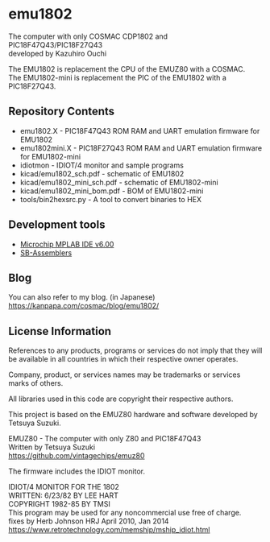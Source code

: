 # emu1802
The computer with only COSMAC CDP1802 and PIC18F47Q43/PIC18F27Q43  
developed by Kazuhiro Ouchi

The EMU1802 is replacement the CPU of the EMUZ80 with a COSMAC.  
The EMU1802-mini is replacement the PIC of the EMU1802 with a PIC18F27Q43.  

## Repository Contents
- emu1802.X - PIC18F47Q43 ROM RAM and UART emulation firmware for EMU1802
- emu1802mini.X - PIC18F27Q43 ROM RAM and UART emulation firmware for EMU1802-mini
- idiotmon - IDIOT/4 monitor and sample programs
- kicad/emu1802_sch.pdf - schematic of EMU1802
- kicad/emu1802_mini_sch.pdf - schematic of EMU1802-mini
- kicad/emu1802_mini_bom.pdf - BOM of EMU1802-mini
- tools/bin2hexsrc.py - A tool to convert binaries to HEX

## Development tools
- [Microchip MPLAB IDE v6.00](https://www.microchip.com/en-us/tools-resources/develop/mplab-x-ide)
- [SB-Assemblers](https://www.sbprojects.net/sbasm/)

## Blog
You can also refer to my blog. (in Japanese)  
https://kanpapa.com/cosmac/blog/emu1802/

## License Information
References to any products, programs or services do not imply that they will be available in all countries in which their respective owner operates.  

Company, product, or services names may be trademarks or services marks of others.  

All libraries used in this code are copyright their respective authors.  

This project is based on the EMUZ80 hardware and software developed by Tetsuya Suzuki.

EMUZ80 - The computer with only Z80 and PIC18F47Q43  
  Written by Tetsuya Suzuki  
  https://github.com/vintagechips/emuz80  

The firmware includes the IDIOT monitor.   

IDIOT/4 MONITOR FOR THE 1802  
  WRITTEN: 6/23/82 BY LEE HART  
  COPYRIGHT 1982-85 BY TMSI  
  This program may be used for any noncommercial use free of charge.  
  fixes by Herb Johnson HRJ April 2010, Jan 2014  
  https://www.retrotechnology.com/memship/mship_idiot.html
